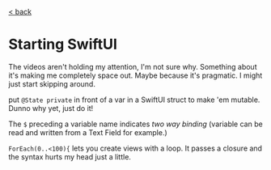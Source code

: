 [< back](../README.md)
# Starting SwiftUI

The videos aren't holding my attention, I'm not sure why. Something about it's making me completely space out. Maybe because it's pragmatic. I might just start skipping around.

put `@State private` in front of a var in a SwiftUI struct to make 'em mutable. Dunno why yet, just do it!

The `$` preceding a variable name indicates *two way binding* (variable can be read and written from a Text Field for example.)

`ForEach(0..<100){` lets you create views with a loop. It passes a closure and the syntax hurts my head just a little.